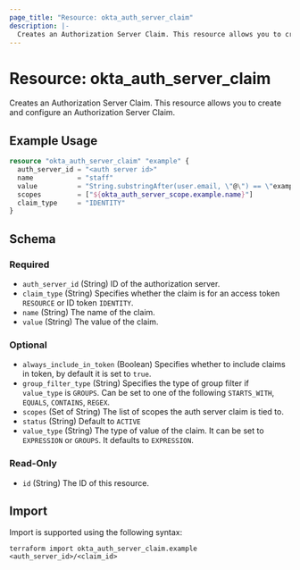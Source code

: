 ```yaml
---
page_title: "Resource: okta_auth_server_claim"
description: |-
  Creates an Authorization Server Claim. This resource allows you to create and configure an Authorization Server Claim.
---
```


# Resource: okta_auth_server_claim

Creates an Authorization Server Claim. This resource allows you to create and configure an Authorization Server Claim.

## Example Usage

```terraform
resource "okta_auth_server_claim" "example" {
  auth_server_id = "<auth server id>"
  name           = "staff"
  value          = "String.substringAfter(user.email, \"@\") == \"example.com\""
  scopes         = ["${okta_auth_server_scope.example.name}"]
  claim_type     = "IDENTITY"
}
```

<!-- schema generated by tfplugindocs -->
## Schema

### Required

- `auth_server_id` (String) ID of the authorization server.
- `claim_type` (String) Specifies whether the claim is for an access token `RESOURCE` or ID token `IDENTITY`.
- `name` (String) The name of the claim.
- `value` (String) The value of the claim.

### Optional

- `always_include_in_token` (Boolean) Specifies whether to include claims in token, by default it is set to `true`.
- `group_filter_type` (String) Specifies the type of group filter if `value_type` is `GROUPS`. Can be set to one of the following `STARTS_WITH`, `EQUALS`, `CONTAINS`, `REGEX`.
- `scopes` (Set of String) The list of scopes the auth server claim is tied to.
- `status` (String) Default to `ACTIVE`
- `value_type` (String) The type of value of the claim. It can be set to `EXPRESSION` or `GROUPS`. It defaults to `EXPRESSION`.

### Read-Only

- `id` (String) The ID of this resource.

## Import

Import is supported using the following syntax:

```shell
terraform import okta_auth_server_claim.example <auth_server_id>/<claim_id>
```
